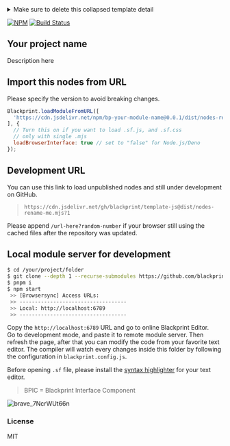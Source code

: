 <details>
  <summary>Make sure to delete this collapsed template detail</summary>

## Getting started with the development
Please use `blackprint create` for getting started.

```sh
npm i -g @blackprint/cli-tools
```

After you cloned this template, you can also remove `/src/FeatureName` if you already familiar with the template.

---

This template contain an example that can be used for reference developing new Blackprint Module for Browser, Node.js, or Deno with ScarletsFrame compiler. Make sure you have modify the config file and remove the unused code when developing.

You may find file that has extension below:
 - `.sf`: to be exported for Browser only
 - `.js`: to be exported for Browser/Node.js/Deno

## Note
Currently this template is not using ES6 modules import system, you will need to use CDN link to load a library. If you have better idea for the Browser/Node.js/Deno import system, lets discuss it on Blackprint repository :)

If Blackprint have an breaking changes (v0.\*.0), make sure to visit this template again to see what was changed 😉

---

## Versioning Note
The versioning should follow this format v`MAJOR.MINOR.PATCH` when reach `v1.0.0`.

- **MAJOR version** when the nodes have breaking changes.<br>
- **MINOR version** when you add has new feature.<br>
- **PATCH version** when you do bug fixes that backwards compatible.<br>

Changes that are considered as breaking (case-sensitive):
 - Change on port name `(output -> Output)`
 - Port data type changes `Number -> String`
   - If it was changed to `Any` or `Union` that contain original data type, it's not a breaking changes (as the cable can still be connected)
 - Deleted node or renamed node `(Clear/Cahce -> Clear/Cache)`
   - Only for name registered with `.registerNode(...)`
 - Interface function changes (API changes)
   - Only if you provide an documentation to call that function when obtaining the nodes with
   - `iface.call = ... -> iface.trigger = ...`
   - For private function please add "\_" underscore as first character
 - Function inside Node class is considered as private/internal function
   - `node.call = ... -> node.trigger = ...` = not breaking changes

The example for `Interface function changes`.
```js
// Let's assume you have created 'call' function and rename it to 'trigger'
// in .registerInterface('...')
let button = engine.iface['iface-id'];

// This will breaking due to changes
button.call(); // -> button.trigger()
```

---

If you think it will have design changes or many breaking changes. The versioning increment should follow the format below.

- **MAJOR version** always zero "0".<br>
- **MINOR version** when you add has new feature, or possible breaking changes.<br>
- **PATCH version** when you do bug fixes or add new feature that backwards compatible.<br>

---

Alright, let's remove the message above and start with the template below for the `README.md`.

If you're distributing multiple different compiled file you need to specify the module's `source` path in `blackprint` field from the `package.json` because it will being parsed by Blackprint Editor to easily view source of your nodes. If you need example, you can view [@blackprint/nodes](https://github.com/Blackprint/nodes/blob/master/package.json#L27).

---

</details>

[![NPM](https://img.shields.io/npm/v/bp-your-module-name.svg)](https://www.npmjs.com/package/bp-your-module-name) [![Build Status](https://github.com/blackprint/template-js/actions/workflows/build.yml/badge.svg?branch=main)](https://github.com/blackprint/template-js/actions/workflows/build.yml)

## Your project name
Description here

## Import this nodes from URL
Please specify the version to avoid breaking changes.

```js
Blackprint.loadModuleFromURL([
  'https://cdn.jsdelivr.net/npm/bp-your-module-name@0.0.1/dist/nodes-rename-me.mjs'
], {
  // Turn this on if you want to load .sf.js, and .sf.css
  // only with single .mjs
  loadBrowserInterface: true // set to "false" for Node.js/Deno
});
```

## Development URL
You can use this link to load unpublished nodes and still under development on GitHub.
> `https://cdn.jsdelivr.net/gh/blackprint/template-js@dist/nodes-rename-me.mjs?1`

Please append `/url-here?random-number` if your browser still using the cached files after the repository was updated.


## Local module server for development
```sh
$ cd /your/project/folder
$ git clone --depth 1 --recurse-submodules https://github.com/blackprint/nodes-rename-me.git .
$ pnpm i
$ npm start
 >> [Browsersync] Access URLs:
 >> -----------------------------------
 >> Local: http://localhost:6789
 >> -----------------------------------
```

Copy the `http://localhost:6789` URL and go to online Blackprint Editor. <br>
Go to development mode, and paste it to remote module server. Then refresh the page, after that you can modify the code from your favorite text editor. The compiler will watch every changes inside this folder by following the configuration in `blackprint.config.js`.

Before opening `.sf` file, please install the [syntax highlighter](https://github.com/StefansArya/scarletsframe-compiler/tree/master/syntax-highlighter) for your text editor.

> BPIC = Blackprint Interface Component

![brave_7NcrWUt66n](https://user-images.githubusercontent.com/11073373/159176092-7271f980-2a70-4e38-8830-e9746170426d.png)

### License
MIT
